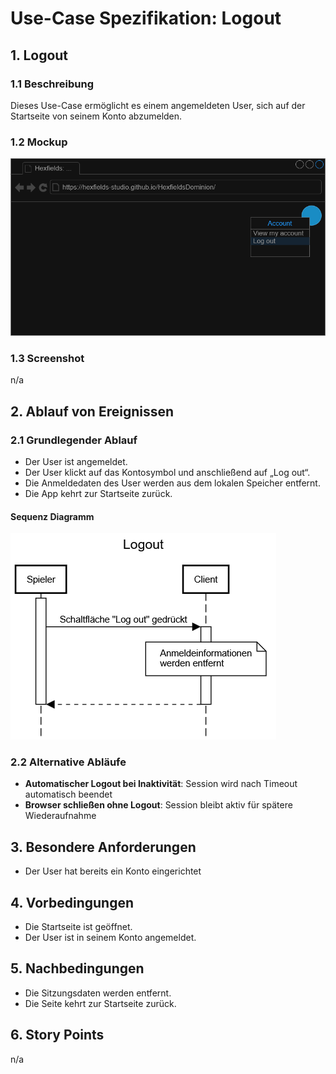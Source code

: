 # Use-Case Spezifikation: Logout

## 1. Logout

### 1.1 Beschreibung

Dieses Use-Case ermöglicht es einem angemeldeten User, sich auf der Startseite von seinem Konto abzumelden.

### 1.2 Mockup

![logout_mockup](./logout_mockup.drawio.png "logout_mockup")

### 1.3 Screenshot

n/a

## 2. Ablauf von Ereignissen

### 2.1 Grundlegender Ablauf

- Der User ist angemeldet.
- Der User klickt auf das Kontosymbol und anschließend auf „Log out“.
- Die Anmeldedaten des User werden aus dem lokalen Speicher entfernt.
- Die App kehrt zur Startseite zurück.

#### Sequenz Diagramm

![logout_sequence](./logout_sequence.png "logout_sequence")

### 2.2 Alternative Abläufe

- **Automatischer Logout bei Inaktivität**: Session wird nach Timeout automatisch beendet
- **Browser schließen ohne Logout**: Session bleibt aktiv für spätere Wiederaufnahme

## 3. Besondere Anforderungen

- Der User hat bereits ein Konto eingerichtet

## 4. Vorbedingungen

- Die Startseite ist geöffnet.
- Der User ist in seinem Konto angemeldet.

## 5. Nachbedingungen

- Die Sitzungsdaten werden entfernt.
- Die Seite kehrt zur Startseite zurück.

## 6. Story Points

n/a

